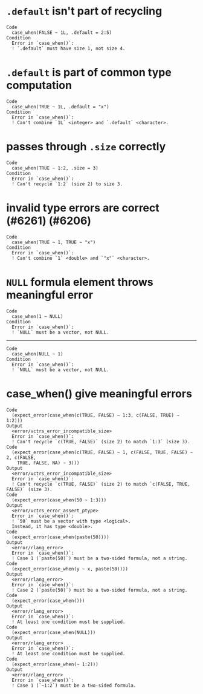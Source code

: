 # `.default` isn't part of recycling

    Code
      case_when(FALSE ~ 1L, .default = 2:5)
    Condition
      Error in `case_when()`:
      ! `.default` must have size 1, not size 4.

# `.default` is part of common type computation

    Code
      case_when(TRUE ~ 1L, .default = "x")
    Condition
      Error in `case_when()`:
      ! Can't combine `1L` <integer> and `.default` <character>.

# passes through `.size` correctly

    Code
      case_when(TRUE ~ 1:2, .size = 3)
    Condition
      Error in `case_when()`:
      ! Can't recycle `1:2` (size 2) to size 3.

# invalid type errors are correct (#6261) (#6206)

    Code
      case_when(TRUE ~ 1, TRUE ~ "x")
    Condition
      Error in `case_when()`:
      ! Can't combine `1` <double> and `"x"` <character>.

# `NULL` formula element throws meaningful error

    Code
      case_when(1 ~ NULL)
    Condition
      Error in `case_when()`:
      ! `NULL` must be a vector, not NULL.

---

    Code
      case_when(NULL ~ 1)
    Condition
      Error in `case_when()`:
      ! `NULL` must be a vector, not NULL.

# case_when() give meaningful errors

    Code
      (expect_error(case_when(c(TRUE, FALSE) ~ 1:3, c(FALSE, TRUE) ~ 1:2)))
    Output
      <error/vctrs_error_incompatible_size>
      Error in `case_when()`:
      ! Can't recycle `c(TRUE, FALSE)` (size 2) to match `1:3` (size 3).
    Code
      (expect_error(case_when(c(TRUE, FALSE) ~ 1, c(FALSE, TRUE, FALSE) ~ 2, c(FALSE,
        TRUE, FALSE, NA) ~ 3)))
    Output
      <error/vctrs_error_incompatible_size>
      Error in `case_when()`:
      ! Can't recycle `c(TRUE, FALSE)` (size 2) to match `c(FALSE, TRUE, FALSE)` (size 3).
    Code
      (expect_error(case_when(50 ~ 1:3)))
    Output
      <error/vctrs_error_assert_ptype>
      Error in `case_when()`:
      ! `50` must be a vector with type <logical>.
      Instead, it has type <double>.
    Code
      (expect_error(case_when(paste(50))))
    Output
      <error/rlang_error>
      Error in `case_when()`:
      ! Case 1 (`paste(50)`) must be a two-sided formula, not a string.
    Code
      (expect_error(case_when(y ~ x, paste(50))))
    Output
      <error/rlang_error>
      Error in `case_when()`:
      ! Case 2 (`paste(50)`) must be a two-sided formula, not a string.
    Code
      (expect_error(case_when()))
    Output
      <error/rlang_error>
      Error in `case_when()`:
      ! At least one condition must be supplied.
    Code
      (expect_error(case_when(NULL)))
    Output
      <error/rlang_error>
      Error in `case_when()`:
      ! At least one condition must be supplied.
    Code
      (expect_error(case_when(~ 1:2)))
    Output
      <error/rlang_error>
      Error in `case_when()`:
      ! Case 1 (`~1:2`) must be a two-sided formula.

